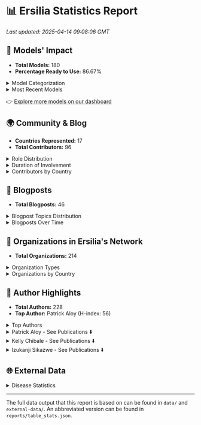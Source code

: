 # 📊 Ersilia Statistics Report

_Last updated: 2025-04-14 09:08:06 GMT_

## 🧬 Models' Impact

- **Total Models:** 180
- **Percentage Ready to Use:** 86.67%

<details>
<summary>Model Categorization</summary>

| Category | Count |
| --- | --- |
| ADME | 28 |
| Descriptor | 27 |
| Chemical graph model | 22 |
| Toxicity | 20 |
| Similarity | 16 |
| Embedding | 16 |
| Compound generation | 14 |
| Fingerprint | 13 |
| Metabolism | 13 |
| Permeability | 13 |
| MoleculeNet | 12 |
| Chemical language model | 11 |
| Antimicrobial activity | 11 |
| ChEMBL | 10 |
| Chemical notation | 7 |
| Chemical synthesis | 7 |
| Solubility | 7 |
| IC50 | 7 |
| Untagged | 7 |
| P.falciparum | 6 |
| Malaria | 6 |
| Cardiotoxicity | 6 |
| Human | 6 |
| M.tuberculosis | 6 |
| Dummy | 6 |
| CYP450 | 5 |
| Antiviral activity | 5 |
| Natural product | 5 |
| LogP | 5 |
| Synthetic accessibility | 5 |
| Drug-likeness | 5 |
| hERG | 5 |
| Bioactivity profile | 4 |
| Tuberculosis | 4 |
| Lipophilicity | 4 |
| COVID19 | 4 |
| Half-life | 4 |
| Sars-CoV-2 | 3 |
| Quantum properties | 3 |
| Microsomal stability | 3 |
| Tox21 | 2 |
| Side effects | 2 |
| pKa | 2 |
| DrugBank | 2 |
| LogS | 2 |
| BACE | 2 |
| Cancer | 2 |
| HIV | 2 |
| Alzheimer | 2 |
| Fraction bound | 2 |
| Target identification | 2 |
| Cytotoxicity | 2 |
| Papp | 2 |
| HBV | 1 |
| Mycetoma | 1 |
| E.coli | 1 |
| ToxCast | 1 |
| Antifungal activity | 1 |
| Price | 1 |
| ZINC | 1 |
| Molecular weight | 1 |
| LogD | 1 |
| Schistosomiasis | 1 |
| Therapeutic indication | 1 |
| Neglected tropical disease | 1 |
| MIC90 | 1 |
| GPCR | 1 |
| ESKAPE | 1 |
| HDAC1 | 1 |
| Rat | 1 |
| A.baumannii | 1 |
| N.gonorrhoeae | 1 |
| Biomedical text | 1 |


</details>

<details>
<summary>Most Recent Models</summary>

| Title | Contributor | Date | Status |
| --- | --- | --- | --- |
| Knowledge-guided pre-trained graph transformer | miquelduranfrigola | 2024-12-17 | In progress |
| Antimicrobial class specificity prediction | miquelduranfrigola | 2024-12-17 | Ready |
| MolE molecular embeddings | miquelduranfrigola | 2024-11-18 | In progress |
| Projections against Coconut | miquelduranfrigola | 2024-11-10 | Ready |
| Chemical space 2D projections against DrugBank | miquelduranfrigola | 2024-11-09 | Ready |


</details>

👉 [Explore more models on our dashboard](https://ersilia.io/model-hub)


## 🌍 Community & Blog

- **Countries Represented:** 17
- **Total Contributors:** 96

<details>
<summary>Role Distribution</summary>

| Role | Count |
| --- | --- |
| Volunteer | 49 |
| Intern | 28 |
| Trustee | 5 |
| MSc Student | 4 |
| Mentor | 4 |
| OS Maintainer | 3 |
| Advisor | 3 |
| Employee | 3 |
| BSc Student | 2 |
| Researcher | 1 |
| Visiting Researcher | 1 |


</details>

<details>
<summary>Duration of Involvement</summary>

| Duration | Count |
| --- | --- |
| < 3 Months | 67 |
| 3-6 Months | 15 |
| > 1 Year | 11 |
| 6-12 Months | 1 |


</details>

<details>
<summary>Contributors by Country</summary>

| Country | Contributors |
| --- | --- |
| United States | 51 |
| Nigeria | 10 |
| Spain | 10 |
| India | 6 |
| Australia | 3 |
| Colombia | 2 |
| Pakistan | 2 |
| South Africa | 2 |
| Poland | 2 |
| Kenya | 1 |
| Uganda | 1 |
| United Kingdom | 1 |
| Cameroon | 1 |
| Italy | 1 |
| Singapore | 1 |
| Serbia | 1 |
| Namibia | 1 |


</details>


## 📝 Blogposts

- **Total Blogposts:** 46

<details>
<summary>Blogpost Topics Distribution</summary>

| Topic | Count | Percentage |
| --- | --- | --- |
| AI/ML in Drug Discovery | 14 | 30.43% |
| Ersilia Open Source Initiative | 12 | 26.09% |
| Personal Reflections | 6 | 13.04% |
| Funding & Partnerships | 5 | 10.87% |
| Open Science | 3 | 6.52% |
| Global Health | 3 | 6.52% |
| Software Development & Infrastructure | 3 | 6.52% |


</details>

<details>
<summary>Blogposts Over Time</summary>

| Year | Quarter | Post Count |
| --- | --- | --- |
| 2021 | Q2 | 6 |
| 2021 | Q3 | 4 |
| 2021 | Q4 | 2 |
| 2022 | Q1 | 3 |
| 2022 | Q2 | 2 |
| 2022 | Q3 | 3 |
| 2022 | Q4 | 2 |
| 2023 | Q1 | 2 |
| 2023 | Q2 | 3 |
| 2023 | Q3 | 4 |
| 2023 | Q4 | 4 |
| 2024 | Q1 | 3 |
| 2024 | Q2 | 3 |
| 2024 | Q3 | 2 |
| 2024 | Q4 | 3 |


</details>


## 🏢 Organizations in Ersilia's Network

- **Total Organizations:** 214

<details>
<summary>Organization Types</summary>

| Type | Count |
| --- | --- |
| Academia | 62 |
| Foundation | 49 |
| Nonprofit | 34 |
| Corporate | 32 |
| Pharma | 15 |
| Government | 12 |
| Accelerator | 8 |


</details>

<details>
<summary>Organizations by Country</summary>

| Country | Total Organizations |
| --- | --- |
| United States | 102 |
| Spain | 26 |
| United Kingdom | 25 |
| South Africa | 9 |
| Switzerland | 8 |
| Germany | 5 |
| Cameroon | 5 |
| Belgium | 5 |
| Brazil | 3 |
| Ghana | 3 |
| Kenya | 2 |
| Zambia | 2 |
| France | 2 |
| Guinea | 2 |
| Mexico | 1 |
| Austria | 1 |
| Australia | 1 |
| United Arab Emirates | 1 |
| Netherlands | 1 |
| Gambia | 1 |
| Japan | 1 |
| Italy | 1 |
| Zimbabwe | 1 |
| Singapore | 1 |
| Tanzania | 1 |
| Unknown | 1 |


</details>


## 🏅 Author Highlights

- **Total Authors:** 228
- **Top Author:** Patrick Aloy (H-index: 56)

<details>
<summary>Top Authors</summary>

| Name | Ersilia Pubs | H-index | Total Pubs |
| --- | --- | --- | --- |
| Patrick Aloy | 2 | 56.0 | 17 |
| Kelly Chibale | 2 | 39.0 | 2 |
| Izukanji Sikazwe | 2 | 25.0 | 2 |


</details>

<details>
<summary>Patrick Aloy - See Publications ⬇️</summary>

| Title | Year | URL |
| --- | --- | --- |
| Integrating and formatting biomedical data as pre-calculated knowledge graph embeddings in the Bioteque | 2022 | https://www.nature.com/articles/s41467-022-33026-0 |
| Connecting chemistry and biology through molecular descriptors | 2021 | https://www.sciencedirect.com/science/article/pii/S1367593121001204?via%3Dihub |


</details>
<details>
<summary>Kelly Chibale - See Publications ⬇️</summary>

| Title | Year | URL |
| --- | --- | --- |
| First fully-automated AI/ML virtual screening cascade implemented at a drug discovery centre in Africa | 2023 | https://www.nature.com/articles/s41467-023-41512-2 |
| AI coupled to pharmacometric modelling to tailor malaria and tuberculosis treatment in Africa | 2024 | https://www.medrxiv.org/content/10.1101/2024.11.07.24316884v1 |


</details>
<details>
<summary>Izukanji Sikazwe - See Publications ⬇️</summary>

| Title | Year | URL |
| --- | --- | --- |
| Cervical cancer screening outcomes in Zambia, 2010–19: a cohort study | 2021 | https://www.sciencedirect.com/science/article/pii/S2214109X21000620 |
| Evaluation of kidney function among people living with HIV initiating antiretroviral therapy in Zambia | 2022 | https://journals.plos.org/globalpublichealth/article?id=10.1371/journal.pgph.0000124 |


</details>


## 🌐 External Data

<details>
<summary>Disease Statistics</summary>

| Disease | Estimated Total Cases | Estimated Total Deaths |
| --- | --- | --- |
| Hivaids | 39,210,870 | 27,580,837 |
| Malaria | 5,803,879,735 | 15,317,311 |
| Tb | 253,467,432 | 44,118,898 |
| Measles | 47,347,773 | 0 |
| Polio | 541,429 | 0 |


</details>


---
The full data output that this report is based on can be found in `data/` and `external-data/`. An abbreviated version can be found in `reports/table_stats.json`.